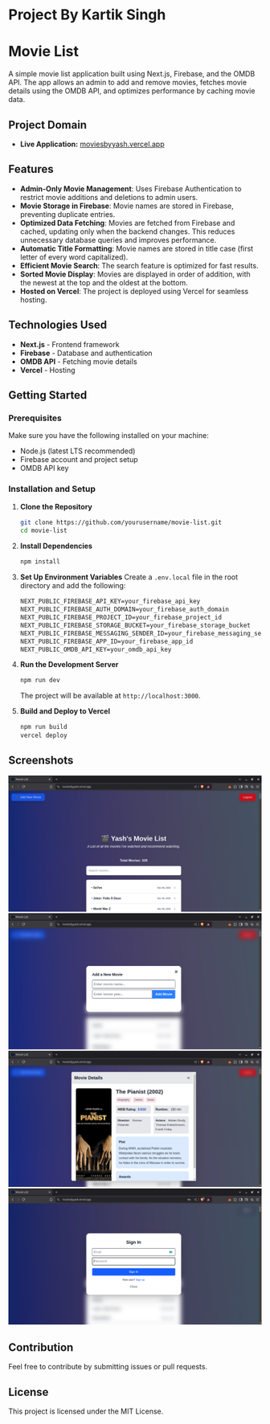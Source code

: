 # Project By Kartik Singh

# Movie List

A simple movie list application built using Next.js, Firebase, and the OMDB API. The app allows an admin to add and remove movies, fetches movie details using the OMDB API, and optimizes performance by caching movie data.

## Project Domain

- **Live Application:** [moviesbyyash.vercel.app](https://moviesbyyash.vercel.app/)

## Features

- **Admin-Only Movie Management**: Uses Firebase Authentication to restrict movie additions and deletions to admin users.
- **Movie Storage in Firebase**: Movie names are stored in Firebase, preventing duplicate entries.
- **Optimized Data Fetching**: Movies are fetched from Firebase and cached, updating only when the backend changes. This reduces unnecessary database queries and improves performance.
- **Automatic Title Formatting**: Movie names are stored in title case (first letter of every word capitalized).
- **Efficient Movie Search**: The search feature is optimized for fast results.
- **Sorted Movie Display**: Movies are displayed in order of addition, with the newest at the top and the oldest at the bottom.
- **Hosted on Vercel**: The project is deployed using Vercel for seamless hosting.

## Technologies Used

- **Next.js** - Frontend framework
- **Firebase** - Database and authentication
- **OMDB API** - Fetching movie details
- **Vercel** - Hosting

## Getting Started

### Prerequisites

Make sure you have the following installed on your machine:

- Node.js (latest LTS recommended)
- Firebase account and project setup
- OMDB API key

### Installation and Setup

1. **Clone the Repository**

   ```sh
   git clone https://github.com/yourusername/movie-list.git
   cd movie-list
   ```

2. **Install Dependencies**

   ```sh
   npm install
   ```

3. **Set Up Environment Variables**
   Create a `.env.local` file in the root directory and add the following:

   ```env
   NEXT_PUBLIC_FIREBASE_API_KEY=your_firebase_api_key
   NEXT_PUBLIC_FIREBASE_AUTH_DOMAIN=your_firebase_auth_domain
   NEXT_PUBLIC_FIREBASE_PROJECT_ID=your_firebase_project_id
   NEXT_PUBLIC_FIREBASE_STORAGE_BUCKET=your_firebase_storage_bucket
   NEXT_PUBLIC_FIREBASE_MESSAGING_SENDER_ID=your_firebase_messaging_sender_id
   NEXT_PUBLIC_FIREBASE_APP_ID=your_firebase_app_id
   NEXT_PUBLIC_OMDB_API_KEY=your_omdb_api_key
   ```

4. **Run the Development Server**

   ```sh
   npm run dev
   ```

   The project will be available at `http://localhost:3000`.

5. **Build and Deploy to Vercel**
   ```sh
   npm run build
   vercel deploy
   ```

## Screenshots

![Screenshot_1](screenshots/Screenshot_1.png)
![Screenshot_2](screenshots/Screenshot_2.png)
![Screenshot_3](screenshots/Screenshot_3.png)
![Screenshot_4](screenshots/Screenshot_4.png)

## Contribution

Feel free to contribute by submitting issues or pull requests.

## License

This project is licensed under the MIT License.

